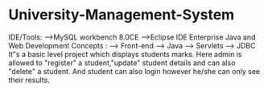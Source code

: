 # University-Management-System
IDE/Tools:
-->MySQL workbench 8.0CE
-->Eclipse IDE Enterprise Java and Web Development
Concepts :
--> Front-end
--> Java
--> Servlets
--> JDBC
It"s a basic level project which displays students marks.
Here admin is allowed to "register" a student,"update" student details and can also "delete" a student. 
And student can also login however he/she can only see their results. 

